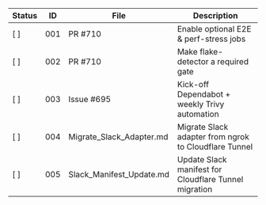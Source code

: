 | Status | ID  | File                        | Description                                           |
|--------|-----|-----------------------------|-------------------------------------------------------|
| [ ]    | 001 | PR #710                     | Enable optional E2E & perf-stress jobs                |
| [ ]    | 002 | PR #710                     | Make flake-detector a required gate                   |
| [ ]    | 003 | Issue #695                  | Kick-off Dependabot + weekly Trivy automation         |
| [ ]    | 004 | Migrate_Slack_Adapter.md    | Migrate Slack adapter from ngrok to Cloudflare Tunnel |
| [ ]    | 005 | Slack_Manifest_Update.md    | Update Slack manifest for Cloudflare Tunnel migration |


